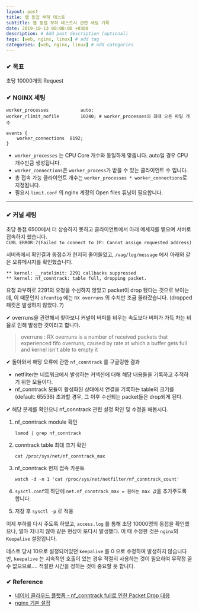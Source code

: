 ```yaml
---
layout: post
title: 웹 동접 부하 테스트
subtitle: 웹 동접 부하 테스트시 관련 세팅 기록
date: 2019-10-13 00:00:00 +0300
description: # Add post description (optional)
tags: [web, nginx, linux] # add tag
categories: [web, nginx, linux] # add categories
---
```


### ✔ 목표

초당 10000개의 Request

### ✔ NGINX 세팅

```
worker_processes            auto;
worker_rlimit_nofile        10240; # worker_processes의 최대 오픈 파일 개수

events {
    worker_connections  8192;
}
```

-   `worker_processes` 는 CPU Core 개수와 동일하게 맞춥니다. auto일 경우 CPU 개수만큼 생성됩니다.
-   `worker_connections`은 `worker_process`가 받을 수 있는 클라이언트 수 입니다.
-   총 접속 가능 클라이언트 개수는 `worker_processes * worker_connections`로 지정됩니다.
-   필요시 `limit.conf` 의 nginx 계정의 Open files 튜닝이 필요합니다.

---

### ✔ 커널 세팅

초당 동접 6500에서 더 상승하지 못하고 클라이언트에서 아래 메세지를 뱉으며 서버로 접속하지 했습니다.  
`CURL ERROR:7(Failed to connect to IP: Cannot assign requested address)`

서버측에서 확인결과 동접수가 현저히 줄어들었고, `/vag/log/message` 에서 아래와 같은 오류메시지를 확인했습니다.

```
** kernel: __ratelimit: 2291 callbacks suppressed
** kernel: nf_conntrack: table full, dropping packet.
```

요청 과부하로 2291의 요청을 수신하지 않았고 packet이 drop 됐다는 것으로 보이는데, 이 때문인지 `ifconfig` 에는 `RX overruns` 의 수치만 조금 올라갔습니다. (dropped 패킷은 발생하지 않았다..?)

✔ overruns을 관련해서 찾아보니 커널이 버퍼를 비우는 속도보다 버퍼가 가득 차는 비율로 인해 발생한 것이라고 합니다.

> overruns : RX overruns is a number of received packets that experienced fifo overruns, caused by rate at which a buffer gets full and kernel isn't able to empty it

✔ 돌아와서 해당 오류에 관한 `nf_conntrack` 를 구글링한 결과

-   netfilter는 네트워크에서 발생하는 커넥션에 대해 해당 내용들을 기록하고 추적하기 위한 모듈이다.
-   nf_conntrack 모듈이 활성화된 상태에서 연결을 기록하는 table의 크기를(default: 65536) 초과할 경우, 그 이후 수신되는 packet들은 drop되게 된다.

✔ 해당 문제를 확인으니 nf_conntrack 관련 설정 확인 및 수정을 해봅시다.

1. nf_conntrack module 확인

    ```
    lsmod | grep nf_conntrack
    ```

2. conntrack table 최대 크기 확인

    ```
    cat /proc/sys/net/nf_conntrack_max
    ```

3. nf_conntrack 현재 접속 카운트

    ```
    watch -d -n 1 'cat /proc/sys/net/netfilter/nf_conntrack_count'
    ```

4. `sysctl.conf`의 하단에 `net.nf_conntrack_max = 원하는 max 값`을 추가주도록 합니다.

5. 저장 후 `sysctl -p` 로 적용

이제 부하를 다시 주도록 하였고, `access.log` 를 통해 초당 10000명의 동접을 확인했으나, 얼마 지나지 않아 같은 현상이 또다시 발생했다. 이 때 수정한 것은 `nginx`의 `Keepalive` 설정입니다.

테스트 당시 10으로 설정되어있던 `keepalive` 를 0 으로 수정하여 발생하지 않습니다만, `keepalive` 는 지속적인 호출이 있는 경우 적절히 사용하는 것이 필요하여 무작정 끌 수 없으므로.... 적절한 시간을 정하는 것이 중요할 듯 합니다.

### ✔ Reference

-   [네이버 클라우드 플랫폼 - nf_conntrack full로 인한 Packet Drop 대응](https://medium.com/naver-cloud-platform/nf-conntrack-full%EB%A1%9C-%EC%9D%B8%ED%95%9C-packet-drop-%EB%8C%80%EC%9D%91-2586146e6714)
-   [nginx 기본 설정](https://kwonnam.pe.kr/wiki/nginx/performance)
